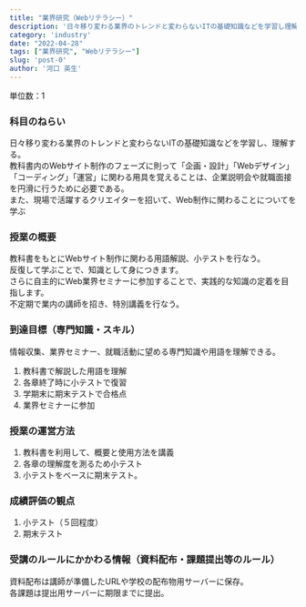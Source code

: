 ```yaml
---
title: "業界研究（Webリテラシー）"
description: '日々移り変わる業界のトレンドと変わらないITの基礎知識などを学習し理解する。'
category: 'industry'
date: "2022-04-28"
tags: ["業界研究", "Webリテラシー"]
slug: 'post-0'
author: '河口 英生'
---
```

<p>単位数：1</p>
<h3 class="title is-5">科目のねらい</h3>
<p>日々移り変わる業界のトレンドと変わらないITの基礎知識などを学習し、理解する。<br>
教科書内のWebサイト制作のフェーズに則って「企画・設計」「Webデザイン」「コーディング」「運営」に関わる用具を覚えることは、企業説明会や就職面接を円滑に行うために必要である。<br>
また、現場で活躍するクリエイターを招いて、Web制作に関わることについてを学ぶ</p>

<h3 class="title is-5">授業の概要</h3>
<p>教科書をもとにWebサイト制作に関わる用語解説、小テストを行なう。<br>
反復して学ぶことで、知識として身につきます。<br>
さらに自主的にWeb業界セミナーに参加することで、実践的な知識の定着を目指します。<br>
不定期で業内の講師を招き、特別講義を行なう。</p>

<h3 class="title is-5">到達目標（専門知識・スキル）</h3>
<p>情報収集、業界セミナー、就職活動に望める専門知識や用語を理解できる。</p>
<ol>
<li>教科書で解説した用語を理解</li>
<li>各章終了時に小テストで復習</li>
<li>学期末に期末テストで合格点</li>
<li>業界セミナーに参加</li>
</ol>

<h3 class="title is-5">授業の運営方法</h3>
<ol>
<li>教科書を利用して、概要と使用方法を講義</li>
<li>各章の理解度を測るため小テスト</li>
<li>小テストをベースに期末テスト。</li>
</ol>

<h3 class="title is-5">成績評価の観点</h3>
<ol>
<li>小テスト（５回程度）</li>
<li>期末テスト</li>
</ol>

<h3 class="title is-5">受講のルールにかかわる情報（資料配布・課題提出等のルール）</h3>
<p>資料配布は講師が準備したURLや学校の配布物用サーバーに保存。<br>
各課題は提出用サーバーに期限までに提出。</p>
